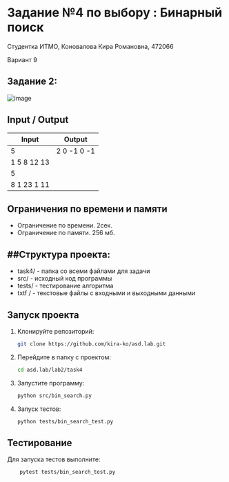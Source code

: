 # Задание №4 по выбору :  Бинарный поиск
Cтудентка ИТМО, Коновалова Кира Романовна, 472066

Вариант 9

## Задание 2:
![image](https://github.com/user-attachments/assets/577cfd95-4db3-4041-9475-d1fe41c0e18d)


## Input / Output 

| Input    | Output |
|----------|----------|
| 5       | 2 0 -1 0 -1 |
| 1 5 8 12 13  | |
| 5 | |
|  8 1 23 1 11 |  |


## Ограничения по времени и памяти

- Ограничение по времени. 2сек.
- Ограничение по памяти. 256 мб.

##Структура проекта:
-------
* task4/ - папка со всеми файлами для задачи
* src/ - исходный код программы
* tests/ - тестирование алгоритма
* txtf / - текстовые файлы с входными и выходными данными

## Запуск проекта
1. Клонируйте репозиторий:
   ```bash
   git clone https://github.com/kira-ko/asd.lab.git
   ```
2. Перейдите в папку с проектом:
   ```bash
   cd asd.lab/lab2/task4
   ```
3. Запустите программу:
   ```bash
   python src/bin_search.py
   ```

4. Запуск тестов:
   ```bash
   python tests/bin_search_test.py
   ```

## Тестирование
Для запуска тестов выполните:
```bash
    pytest tests/bin_search_test.py
```

